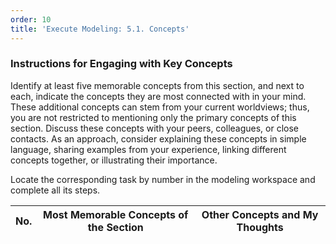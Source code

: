 ```yaml
---
order: 10
title: 'Execute Modeling: 5.1. Concepts'
---
```


### Instructions for Engaging with Key Concepts

Identify at least five memorable concepts from this section, and next to each, indicate the concepts they are most connected with in your mind. These additional concepts can stem from your current worldviews; thus, you are not restricted to mentioning only the primary concepts of this section. Discuss these concepts with your peers, colleagues, or close contacts. As an approach, consider explaining these concepts in simple language, sharing examples from your experience, linking different concepts together, or illustrating their importance.

Locate the corresponding task by number in the modeling workspace and complete all its steps.

| No. | Most Memorable Concepts of the Section | Other Concepts and My Thoughts |
|-----|---------------------------------------|--------------------------------|